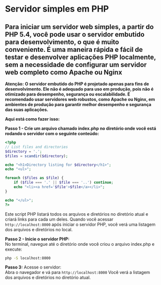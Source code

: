 # Servidor simples em PHP

## Para iniciar um servidor web simples, a partir do PHP 5.4, você pode usar o servidor embutido para desenvolvimento, o que é muito conveniente. É uma maneira rápida e fácil de testar e desenvolver aplicações PHP localmente, sem a necessidade de configurar um servidor web completo como Apache ou Nginx

**Atenção:**
**O servidor embutido do PHP é projetado apenas para fins de desenvolvimento. Ele não é adequado para uso em produção, pois não é otimizado para desempenho, segurança ou escalabilidade. É recomendado usar servidores web robustos, como Apache ou Nginx, em ambientes de produção para garantir melhor desempenho e segurança das suas aplicações.**

**Aqui está como fazer isso:**

**Passo 1 - Crie um arquivo chamado index.php no diretório onde você está rodando o servidor com o seguinte conteúdo:**

```PHP
<?php
// List files and directories
$directory = '.';
$files = scandir($directory);

echo "<h1>Directory listing for $directory</h1>";
echo "<ul>";

foreach ($files as $file) {
    if ($file === '.' || $file === '..') continue;
    echo "<li><a href='$file'>$file</a></li>";
}

echo "</ul>";
?>
```

Este script PHP listará todos os arquivos e diretórios no diretório atual e criará links para cada um deles. Quando você acessar `http://localhost:8000` após iniciar o servidor PHP, você verá uma listagem dos arquivos e diretórios no local.

**Passo 2 - Inicie o servidor PHP:**  
No terminal, navegue até o diretório onde você criou o arquivo index.php e execute:

```BASH
php -S localhost:8000
```

**Passo 3:** Acesse o servidor:  
Abra o navegador e vá para `http://localhost:8000` Você verá a listagem dos arquivos e diretórios no diretório atual.
